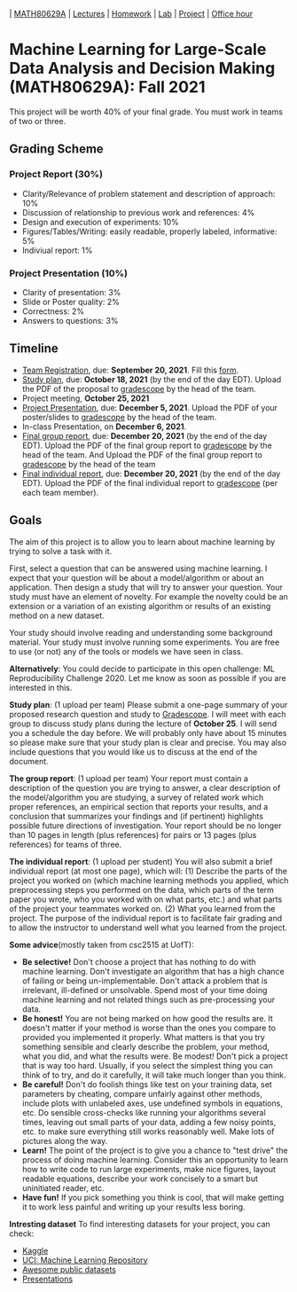 | [MATH80629A](main.md) | [Lectures](lectures.md) | [Homework](homework.md) | [Lab](lab.md) | [Project](project.md) | [Office hour](office_hr.md)
# Machine Learning for Large-Scale Data Analysis and Decision Making (MATH80629A): Fall 2021

This project will be worth 40% of your final grade. You must work in teams of two or three.

## Grading Scheme 
### Project Report (30%)
- Clarity/Relevance of problem statement and description of approach: 10%
- Discussion of relationship to previous work and references: 4%
- Design and execution of experiments: 10%
- Figures/Tables/Writing: easily readable, properly labeled, informative: 5%
- Indiviual report: 1%

### Project Presentation (10%)
- Clarity of presentation: 3%
- Slide or Poster quality: 2%
- Correctness: 2%
- Answers to questions: 3%

## Timeline
- [Team Registration](https://forms.gle/h4ENWMNdGgpeMncs7), due: **September 20, 2021**. Fill this [form](https://forms.gle/h4ENWMNdGgpeMncs7).
- [Study plan](assignments/Project%20assignment%201_study%20plan.pdf), due: **October 18, 2021** (by the end of the day EDT). Upload the PDF of the proposal to [gradescope](https://www.gradescope.com/courses/301346) by the head of the team.
- Project meeting, **October 25, 2021** 
- [Project Presentation](assignments/Project%20assignment%202_presentation.pdf), due: **December 5, 2021**. Upload the PDF of your poster/slides to [gradescope](https://www.gradescope.com/courses/301346) by the head of the team.
- In-class Presentation, on **December 6, 2021**.
- [Final group report](assignments/Project%20assignment%203_group%20report.pdf), due: **December 20, 2021** (by the end of the day EDT). Upload the PDF of the final group report to [gradescope](https://www.gradescope.com/courses/301346) by the head of the team. And Upload the PDF of the final group report to [gradescope](https://www.gradescope.com/courses/301346) by the head of the team
- [Final individual report](assignments/Project%20assignment%204_individual%20report.pdf), due: **December 20, 2021** (by the end of the day EDT). Upload the PDF of the final individual report to [gradescope](https://www.gradescope.com/courses/301346) (per each team member).

## Goals

The aim of this project is to allow you to learn about machine learning by trying to solve a task with it.

First, select a question that can be answered using machine learning. I expect that your question will be about a model/algorithm or about an application. Then design a study that will try to answer your question. Your study must have an element of novelty. For example the novelty could be an extension or a variation of an existing algorithm or results of an existing method on a new dataset.

Your study should involve reading and understanding some background material. Your study must involve running some experiments. You are free to use (or not) any of the tools or models we have seen in class.

**Alternatively**: You could decide to participate in this open challenge: ML Reproducibility Challenge 2020. Let me know as soon as possible if you are interested in this.

**Study plan**: (1 upload per team) Please submit a one-page summary of your proposed research question and study to [Gradescope](https://www.gradescope.com/courses/301346). I will meet with each group to discuss study plans during the lecture of **October 25**. I will send you a schedule the day before. We will probably only have about 15 minutes so please make sure that your study plan is clear and precise. You may also include questions that you would like us to discuss at the end of the document.

**The group report**: (1 upload per team) Your report must contain a description of the question you are trying to answer, a clear description of the model/algorithm you are studying, a survey of related work which proper references, an empirical section that reports your results, and a conclusion that summarizes your findings and (if pertinent) highlights possible future directions of investigation. Your report should be no longer than 10 pages in length (plus references) for pairs or 13 pages (plus references) for teams of three.

**The individual report**: (1 upload per student) You will also submit a brief individual report (at most one page), which will: (1) Describe the parts of the project you worked on (which machine learning methods you applied, which preprocessing steps you performed on the data, which parts of the term paper you wrote, who you worked with on what parts, etc.) and what parts of the project your teammates worked on. (2) What you learned from the project.
The purpose of the individual report is to facilitate fair grading and to allow the instructor to understand well what you learned from the project.

**Some advice**(mostly taken from csc2515 at UofT):

- **Be selective!** Don't choose a project that has nothing to do with machine learning. Don't investigate an algorithm that has a high chance of failing or being un-implementable. Don't attack a problem that is irrelevant, ill-defined or unsolvable. Spend most of your time doing machine learning and not related things such as pre-processing your data.
- **Be honest!** You are not being marked on how good the results are. It doesn't matter if your method is worse than the ones you compare to provided you implemented it properly. What matters is that you try something sensible and clearly describe the problem, your method, what you did, and what the results were.
Be modest! Don't pick a project that is way too hard. Usually, if you select the simplest thing you can think of to try, and do it carefully, it will take much longer than you think.
- **Be careful!** Don't do foolish things like test on your training data, set parameters by cheating, compare unfairly against other methods, include plots with unlabeled axes, use undefined symbols in equations, etc. Do sensible cross-checks like running your algorithms several times, leaving out small parts of your data, adding a few noisy points, etc. to make sure everything still works reasonably well. Make lots of pictures along the way.
- **Learn!** The point of the project is to give you a chance to "test drive" the process of doing machine learning. Consider this an opportunity to learn how to write code to run large experiments, make nice figures, layout readable equations, describe your work concisely to a smart but uninitiated reader, etc.
- **Have fun!** If you pick something you think is cool, that will make getting it to work less painful and writing up your results less boring.

**Intresting dataset**
To find interesting datasets for your project, you can check: 

- [Kaggle](https://www.kaggle.com/competitions)
- [UCI: Machine Learning Repository](https://archive.ics.uci.edu/ml/datasets.php)
- [Awesome public datasets](https://github.com/awesomedata/awesome-public-datasets)
- [Presentations](https://github.com/gfarnadi/gfarnadi.github.io/blob/master/courses/ML/lecture_files/Presentations.pdf)
